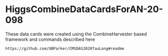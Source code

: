 # HiggsCombineDataCardsForAN-20-098

These data cards were created using the CombineHarvester based framework and commands described here

```
https://github.com/UBParker/CMSDAS2020TauLong#readme
```

